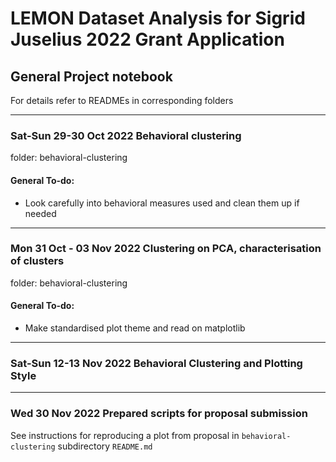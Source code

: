 # LEMON Dataset Analysis for Sigrid Juselius 2022 Grant Application
## General Project notebook
For details refer to READMEs in corresponding folders

---

### Sat-Sun 29-30 Oct 2022 Behavioral clustering
folder: behavioral-clustering

#### General To-do:
- Look carefully into behavioral measures used and clean them up if needed 

---

### Mon 31 Oct - 03 Nov 2022 Clustering on PCA, characterisation of clusters
folder: behavioral-clustering

#### General To-do:
- Make standardised plot theme and read on matplotlib

---

### Sat-Sun 12-13 Nov 2022 Behavioral Clustering and Plotting Style

---

### Wed 30 Nov 2022 Prepared scripts for proposal submission

See instructions for reproducing a plot from proposal in `behavioral-clustering` subdirectory `README.md`